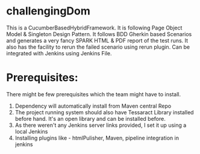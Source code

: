 # challengingDom

This is a CucumberBasedHybridFramework.
It is following Page Object Model & Singleton Design Pattern. It follows BDD Gherkin based Scenarios and generates a very fancy SPARK HTML & PDF report of the test runs.
It also has the facility to rerun the failed scenario using rerun plugin. Can be integrated with Jenkins using Jenkins File.

# Prerequisites:

There might be few prerequisites which the team might have to install.
1. Dependency will automatically install from Maven central Repo
2. The project running system should also have Tessaract Library installed before hand. It's an open library and can be installed before.
3. As there weren't any Jenkins server links provided, I set it up using a local Jenkins
4. Installing plugins like - htmlPulisher, Maven, pipeline integration in jenkins

